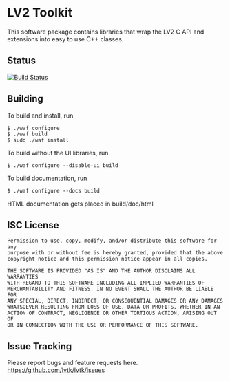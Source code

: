 LV2 Toolkit
===========

This software package contains libraries that wrap the LV2 C API and
extensions into easy to use C++ classes.

Status
------
[![Build Status](https://travis-ci.org/lvtk/lvtk.svg?branch=master)](https://travis-ci.org/lvtk/lvtk)

Building
--------
To build and install, run
```
$ ./waf configure
$ ./waf build
$ sudo ./waf install
```
To build without the UI libraries, run

`$ ./waf configure --disable-ui build`

To build documentation, run

`$ ./waf configure --docs build`

HTML documentation gets placed in build/doc/html

ISC License
-----------
```
Permission to use, copy, modify, and/or distribute this software for any
purpose with or without fee is hereby granted, provided that the above
copyright notice and this permission notice appear in all copies.

THE SOFTWARE IS PROVIDED "AS IS" AND THE AUTHOR DISCLAIMS ALL WARRANTIES
WITH REGARD TO THIS SOFTWARE INCLUDING ALL IMPLIED WARRANTIES OF
MERCHANTABILITY AND FITNESS. IN NO EVENT SHALL THE AUTHOR BE LIABLE FOR
ANY SPECIAL, DIRECT, INDIRECT, OR CONSEQUENTIAL DAMAGES OR ANY DAMAGES
WHATSOEVER RESULTING FROM LOSS OF USE, DATA OR PROFITS, WHETHER IN AN
ACTION OF CONTRACT, NEGLIGENCE OR OTHER TORTIOUS ACTION, ARISING OUT OF
OR IN CONNECTION WITH THE USE OR PERFORMANCE OF THIS SOFTWARE.
```
Issue Tracking 
-------------- 
Please report bugs and feature requests here. 
https://github.com/lvtk/lvtk/issues
